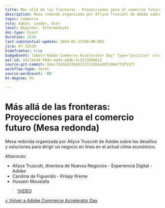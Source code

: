 ```yaml
---
title: Más allá de las fronteras - Proyecciones para el comercio futuro
description: Mesa redonda organizada por Allyce Truscott de Adobe sobre los desafíos y soluciones para dirigir un negocio en línea en el actual clima económico.
topic: Commerce
role: Admin, Leader, User
level: Beginner, Intermediate
doc-type: Event
duration: 2234
last-substantial-update: 2024-05-21T00:00:00Z
jira: KT-15539
hidefromtoc: true
badgeEvent: label="Adobe Commerce Accelerator Day" type="positive" url="https://experienceleague.adobe.com/es/docs/events/apac-commerce-recordings/2024/overview"
exl-id: 44174e44-f84e-4a94-ab4b-2c31f2684612
source-git-commit: 0ebc7343e2d19e91f27c1bbba20f290ef7df5377
workflow-type: tm+mt
source-wordcount: '88'
ht-degree: 0%

---
```


# Más allá de las fronteras: Proyecciones para el comercio futuro (Mesa redonda)

Mesa redonda organizada por Allyce Truscott de Adobe sobre los desafíos y soluciones para dirigir un negocio en línea en el actual clima económico.

Altavoces:

+ Allyce Truscott, directora de Nuevos Negocios - Experiencia Digital - Adobe
+ Carolina de Figuerido - Krispy Kreme
+ Hussein Moustafa

>[!VIDEO](https://video.tv.adobe.com/v/3457233/?learn=on&captions=spa)

[&lt; Volver a Adobe Commerce Accelerator Day](./overview.md)

